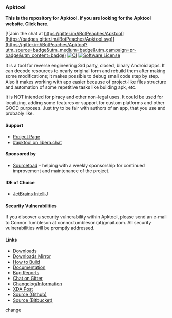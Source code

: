### Apktool
**This is the repository for Apktool. If you are looking for the Apktool website. Click [here](https://github.com/iBotPeaches/Apktool/tree/gh-pages).**

[![Join the chat at https://gitter.im/iBotPeaches/Apktool](https://badges.gitter.im/iBotPeaches/Apktool.svg)](https://gitter.im/iBotPeaches/Apktool?utm_source=badge&utm_medium=badge&utm_campaign=pr-badge&utm_content=badge)
[![CI](https://github.com/iBotPeaches/Apktool/actions/workflows/build.yml/badge.svg)](https://github.com/iBotPeaches/Apktool/actions/workflows/test.yml)
[![Software License](https://img.shields.io/badge/license-Apache%202.0-brightgreen.svg)](https://github.com/iBotPeaches/Apktool/blob/master/LICENSE)

It is a tool for reverse engineering 3rd party, closed, binary Android apps. It can decode resources to nearly original form and rebuild them after making some modifications; it makes possible to debug smali code step by step. Also it makes working with app easier because of project-like files structure and automation of some repetitive tasks like building apk, etc.

It is NOT intended for piracy and other non-legal uses. It could be used for localizing, adding some features or support for custom platforms and other GOOD purposes. Just try to be fair with authors of an app, that you use and probably like.

#### Support
- [Project Page](https://ibotpeaches.github.io/Apktool/)
- [#apktool on libera.chat](https://web.libera.chat/)

#### Sponsored by

* [Sourcetoad](https://www.sourcetoad.com/cool-tools/apktool/) - helping with a weekly sponsorship for continued improvement and maintenance of the project.

#### IDE of Choice

* [JetBrains IntelliJ](https://www.jetbrains.com/idea/)

#### Security Vulnerabilities


If you discover a security vulnerability within Apktool, please send an e-mail to Connor Tumbleson at connor.tumbleson(at)gmail.com. All security vulnerabilities will be promptly addressed.

#### Links
- [Downloads](https://bitbucket.org/iBotPeaches/apktool/downloads)
- [Downloads Mirror](https://connortumbleson.com/apktool/)
- [How to Build](https://ibotpeaches.github.io/Apktool/build/)
- [Documentation](https://ibotpeaches.github.io/Apktool/documentation/)
- [Bug Reports](https://github.com/iBotPeaches/Apktool/issues)
- [Chat on Gitter](https://gitter.im/iBotPeaches/Apktool)
- [Changelog/Information](https://ibotpeaches.github.io/Apktool/changes/)
- [XDA Post](https://forum.xda-developers.com/t/util-dec-2-2020-apktool-tool-for-reverse-engineering-apk-files.1755243/)
- [Source (Github)](https://github.com/iBotPeaches/Apktool)
- [Source (Bitbucket)](https://bitbucket.org/iBotPeaches/apktool/)

change
